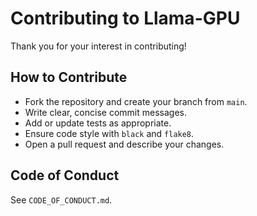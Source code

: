 # Contributing to Llama-GPU

Thank you for your interest in contributing!

## How to Contribute
- Fork the repository and create your branch from `main`.
- Write clear, concise commit messages.
- Add or update tests as appropriate.
- Ensure code style with `black` and `flake8`.
- Open a pull request and describe your changes.

## Code of Conduct
See `CODE_OF_CONDUCT.md`.

